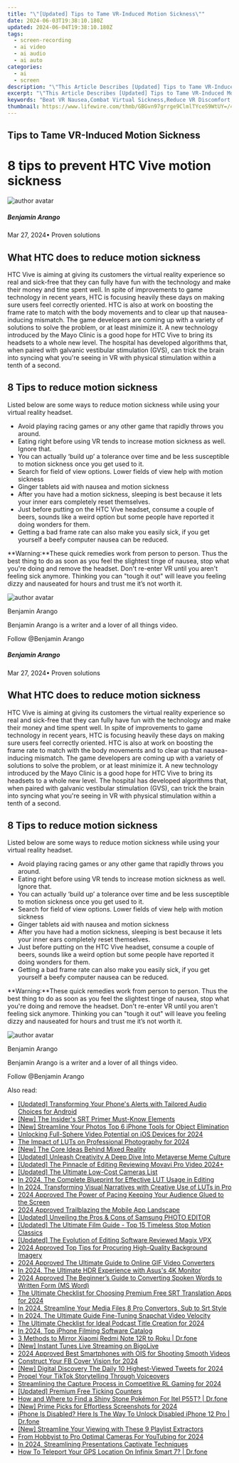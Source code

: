 ```yaml
---
title: "\"[Updated] Tips to Tame VR-Induced Motion Sickness\""
date: 2024-06-03T19:38:10.180Z
updated: 2024-06-04T19:38:10.180Z
tags: 
  - screen-recording
  - ai video
  - ai audio
  - ai auto
categories: 
  - ai
  - screen
description: "\"This Article Describes [Updated] Tips to Tame VR-Induced Motion Sickness\""
excerpt: "\"This Article Describes [Updated] Tips to Tame VR-Induced Motion Sickness\""
keywords: "Beat VR Nausea,Combat Virtual Sickness,Reduce VR Discomfort,Mitigate VR Illness,Ease Motion VR Woes,Prevent VR Nausea,Avoid VR Vertigo"
thumbnail: https://www.lifewire.com/thmb/GBGvn97grrge9ClmlTYceS9WtUY=/400x300/filters:no_upscale():max_bytes(150000):strip_icc()/Holding-iPhone-Emergency-SOS-Power-Off-Screen-8630001-1896d5a5d1e84350b096a0098f4e45c4.jpg
---
```


## Tips to Tame VR-Induced Motion Sickness

# 8 tips to prevent HTC Vive motion sickness

![author avatar](https://images.wondershare.com/filmora/article-images/benjamin-arango-author.jpg)

##### Benjamin Arango

 Mar 27, 2024• Proven solutions

## What HTC does to reduce motion sickness

 HTC Vive is aiming at giving its customers the virtual reality experience so real and sick-free that they can fully have fun with the technology and make their money and time spent well. In spite of improvements to game technology in recent years, HTC is focusing heavily these days on making sure users feel correctly oriented. HTC is also at work on boosting the frame rate to match with the body movements and to clear up that nausea-inducing mismatch. The game developers are coming up with a variety of solutions to solve the problem, or at least minimize it. A new technology introduced by the Mayo Clinic is a good hope for HTC Vive to bring its headsets to a whole new level. The hospital has developed algorithms that, when paired with galvanic vestibular stimulation (GVS), can trick the brain into syncing what you're seeing in VR with physical stimulation within a tenth of a second.

## 8 Tips to reduce motion sickness

 Listed below are some ways to reduce motion sickness while using your virtual reality headset.

* Avoid playing racing games or any other game that rapidly throws you around.
* Eating right before using VR tends to increase motion sickness as well. Ignore that.
* You can actually ‘build up’ a tolerance over time and be less susceptible to motion sickness once you get used to it.
* Search for field of view options. Lower fields of view help with motion sickness
* Ginger tablets aid with nausea and motion sickness
* After you have had a motion sickness, sleeping is best because it lets your inner ears completely reset themselves.
* Just before putting on the HTC Vive headset, consume a couple of beers, sounds like a weird option but some people have reported it doing wonders for them.
* Getting a bad frame rate can also make you easily sick, if you get yourself a beefy computer nausea can be reduced.

**Warning:**These quick remedies work from person to person. Thus the best thing to do as soon as you feel the slightest tinge of nausea, stop what you're doing and remove the headset. Don't re-enter VR until you aren't feeling sick anymore. Thinking you can "tough it out" will leave you feeling dizzy and nauseated for hours and trust me it’s not worth it.

![author avatar](https://images.wondershare.com/filmora/article-images/benjamin-arango-author.jpg)

Benjamin Arango

Benjamin Arango is a writer and a lover of all things video.

Follow @Benjamin Arango

##### Benjamin Arango

 Mar 27, 2024• Proven solutions

## What HTC does to reduce motion sickness

 HTC Vive is aiming at giving its customers the virtual reality experience so real and sick-free that they can fully have fun with the technology and make their money and time spent well. In spite of improvements to game technology in recent years, HTC is focusing heavily these days on making sure users feel correctly oriented. HTC is also at work on boosting the frame rate to match with the body movements and to clear up that nausea-inducing mismatch. The game developers are coming up with a variety of solutions to solve the problem, or at least minimize it. A new technology introduced by the Mayo Clinic is a good hope for HTC Vive to bring its headsets to a whole new level. The hospital has developed algorithms that, when paired with galvanic vestibular stimulation (GVS), can trick the brain into syncing what you're seeing in VR with physical stimulation within a tenth of a second.

## 8 Tips to reduce motion sickness

 Listed below are some ways to reduce motion sickness while using your virtual reality headset.

* Avoid playing racing games or any other game that rapidly throws you around.
* Eating right before using VR tends to increase motion sickness as well. Ignore that.
* You can actually ‘build up’ a tolerance over time and be less susceptible to motion sickness once you get used to it.
* Search for field of view options. Lower fields of view help with motion sickness
* Ginger tablets aid with nausea and motion sickness
* After you have had a motion sickness, sleeping is best because it lets your inner ears completely reset themselves.
* Just before putting on the HTC Vive headset, consume a couple of beers, sounds like a weird option but some people have reported it doing wonders for them.
* Getting a bad frame rate can also make you easily sick, if you get yourself a beefy computer nausea can be reduced.

**Warning:**These quick remedies work from person to person. Thus the best thing to do as soon as you feel the slightest tinge of nausea, stop what you're doing and remove the headset. Don't re-enter VR until you aren't feeling sick anymore. Thinking you can "tough it out" will leave you feeling dizzy and nauseated for hours and trust me it’s not worth it.

![author avatar](https://images.wondershare.com/filmora/article-images/benjamin-arango-author.jpg)

Benjamin Arango

Benjamin Arango is a writer and a lover of all things video.

Follow @Benjamin Arango


<ins class="adsbygoogle"
     style="display:block"
     data-ad-format="autorelaxed"
     data-ad-client="ca-pub-7571918770474297"
     data-ad-slot="1223367746"></ins>

<ins class="adsbygoogle"
     style="display:block"
     data-ad-format="autorelaxed"
     data-ad-client="ca-pub-7571918770474297"
     data-ad-slot="1223367746"></ins>



<ins class="adsbygoogle"
     style="display:block"
     data-ad-client="ca-pub-7571918770474297"
     data-ad-slot="8358498916"
     data-ad-format="auto"
     data-full-width-responsive="true"></ins>


<span class="atpl-alsoreadstyle">Also read:</span>
<div><ul>
<li><a href="https://some-approaches.techidaily.com/updated-transforming-your-phones-alerts-with-tailored-audio-choices-for-android/"><u>[Updated] Transforming Your Phone's Alerts with Tailored Audio Choices for Android</u></a></li>
<li><a href="https://some-approaches.techidaily.com/new-the-insiders-srt-primer-must-know-elements/"><u>[New] The Insider's SRT Primer  Must-Know Elements</u></a></li>
<li><a href="https://some-approaches.techidaily.com/new-streamline-your-photos-top-6-iphone-tools-for-object-elimination/"><u>[New] Streamline Your Photos  Top 6 iPhone Tools for Object Elimination</u></a></li>
<li><a href="https://some-approaches.techidaily.com/unlocking-full-sphere-video-potential-on-ios-devices-for-2024/"><u>Unlocking Full-Sphere Video Potential on iOS Devices for 2024</u></a></li>
<li><a href="https://some-approaches.techidaily.com/the-impact-of-luts-on-professional-photography-for-2024/"><u>The Impact of LUTs on Professional Photography for 2024</u></a></li>
<li><a href="https://some-approaches.techidaily.com/new-the-core-ideas-behind-mixed-reality/"><u>[New] The Core Ideas Behind Mixed Reality</u></a></li>
<li><a href="https://some-approaches.techidaily.com/updated-unleash-creativity-a-deep-dive-into-metaverse-meme-culture/"><u>[Updated] Unleash Creativity  A Deep Dive Into Metaverse Meme Culture</u></a></li>
<li><a href="https://some-approaches.techidaily.com/updated-the-pinnacle-of-editing-reviewing-movavi-pro-video-2024plus/"><u>[Updated] The Pinnacle of Editing  Reviewing Movavi Pro Video 2024+</u></a></li>
<li><a href="https://some-approaches.techidaily.com/updated-the-ultimate-low-cost-cameras-list/"><u>[Updated] The Ultimate Low-Cost Cameras List</u></a></li>
<li><a href="https://some-approaches.techidaily.com/in-2024-the-complete-blueprint-for-effective-lut-usage-in-editing/"><u>In 2024, The Complete Blueprint for Effective LUT Usage in Editing</u></a></li>
<li><a href="https://some-approaches.techidaily.com/in-2024-transforming-visual-narratives-with-creative-use-of-luts-in-pro/"><u>In 2024, Transforming Visual Narratives with Creative Use of LUTs in Pro</u></a></li>
<li><a href="https://some-approaches.techidaily.com/2024-approved-the-power-of-pacing-keeping-your-audience-glued-to-the-screen/"><u>2024 Approved  The Power of Pacing  Keeping Your Audience Glued to the Screen</u></a></li>
<li><a href="https://some-approaches.techidaily.com/2024-approved-trailblazing-the-mobile-app-landscape/"><u>2024 Approved  Trailblazing the Mobile App Landscape</u></a></li>
<li><a href="https://some-approaches.techidaily.com/updated-unveiling-the-pros-and-cons-of-samsung-photo-editor/"><u>[Updated] Unveiling the Pros & Cons of Samsung PHOTO EDITOR</u></a></li>
<li><a href="https://some-approaches.techidaily.com/updated-the-ultimate-film-guide-top-15-timeless-stop-motion-classics/"><u>[Updated] The Ultimate Film Guide - Top 15 Timeless Stop Motion Classics</u></a></li>
<li><a href="https://some-approaches.techidaily.com/updated-the-evolution-of-editing-software-reviewed-magix-vpx/"><u>[Updated] The Evolution of Editing Software Reviewed  Magix VPX</u></a></li>
<li><a href="https://some-approaches.techidaily.com/2024-approved-top-tips-for-procuring-high-quality-background-imagery/"><u>2024 Approved  Top Tips for Procuring High-Quality Background Imagery</u></a></li>
<li><a href="https://some-approaches.techidaily.com/2024-approved-the-ultimate-guide-to-online-gif-video-converters/"><u>2024 Approved  The Ultimate Guide to Online GIF Video Converters</u></a></li>
<li><a href="https://some-approaches.techidaily.com/in-2024-the-ultimate-hdr-experience-with-asuss-4k-monitor/"><u>In 2024, The Ultimate HDR Experience with Asus's 4K Monitor</u></a></li>
<li><a href="https://some-approaches.techidaily.com/2024-approved-the-beginners-guide-to-converting-spoken-words-to-written-form-ms-word/"><u>2024 Approved  The Beginner’s Guide to Converting Spoken Words to Written Form (MS Word)</u></a></li>
<li><a href="https://some-approaches.techidaily.com/the-ultimate-checklist-for-choosing-premium-free-srt-translation-apps-for-2024/"><u>The Ultimate Checklist for Choosing Premium Free SRT Translation Apps for 2024</u></a></li>
<li><a href="https://some-approaches.techidaily.com/in-2024-streamline-your-media-files-8-pro-convertors-sub-to-srt-style/"><u>In 2024, Streamline Your Media Files  8 Pro Convertors, Sub to Srt Style</u></a></li>
<li><a href="https://some-approaches.techidaily.com/in-2024-the-ultimate-guide-fine-tuning-snapchat-video-velocity/"><u>In 2024, The Ultimate Guide  Fine-Tuning Snapchat Video Velocity</u></a></li>
<li><a href="https://some-approaches.techidaily.com/the-ultimate-checklist-for-ideal-podcast-title-creation-for-2024/"><u>The Ultimate Checklist for Ideal Podcast Title Creation for 2024</u></a></li>
<li><a href="https://some-approaches.techidaily.com/in-2024-top-iphone-filming-software-catalog/"><u>In 2024, Top iPhone Filming Software Catalog</u></a></li>
<li><a href="https://screen-mirror.techidaily.com/3-methods-to-mirror-xiaomi-redmi-note-12r-to-roku-drfone-by-drfone-android/"><u>3 Methods to Mirror Xiaomi Redmi Note 12R to Roku | Dr.fone</u></a></li>
<li><a href="https://tiktok-videos.techidaily.com/new-instant-tunes-live-streaming-on-bigolive/"><u>[New] Instant Tunes Live Streaming on BigoLive</u></a></li>
<li><a href="https://extra-hints.techidaily.com/2024-approved-best-smartphones-with-ois-for-shooting-smooth-videos/"><u>2024 Approved  Best Smartphones with OIS for Shooting Smooth Videos</u></a></li>
<li><a href="https://facebook-video-recording.techidaily.com/construct-your-fb-cover-vision-for-2024/"><u>Construct Your FB Cover Vision for 2024</u></a></li>
<li><a href="https://twitter-videos.techidaily.com/new-digital-discovery-the-daily-10-highest-viewed-tweets-for-2024/"><u>[New] Digital Discovery  The Daily 10 Highest-Viewed Tweets for 2024</u></a></li>
<li><a href="https://tiktok-videos.techidaily.com/propel-your-tiktok-storytelling-through-voiceovers/"><u>Propel Your TikTok Storytelling Through Voiceovers</u></a></li>
<li><a href="https://video-screen-grab.techidaily.com/streamlining-the-capture-process-in-competitive-rl-gaming-for-2024/"><u>Streamlining the Capture Process in Competitive RL Gaming for 2024</u></a></li>
<li><a href="https://extra-skills.techidaily.com/updated-premium-free-ticking-counters/"><u>[Updated] Premium Free Ticking Counters</u></a></li>
<li><a href="https://android-pokemon-go.techidaily.com/how-and-where-to-find-a-shiny-stone-pokemon-for-itel-p55t-drfone-by-drfone-virtual-android/"><u>How and Where to Find a Shiny Stone Pokémon For Itel P55T? | Dr.fone</u></a></li>
<li><a href="https://screen-activity-recording.techidaily.com/new-prime-picks-for-effortless-screenshots-for-2024/"><u>[New] Prime Picks for Effortless Screenshots for 2024</u></a></li>
<li><a href="https://iphone-unlock.techidaily.com/iphone-is-disabled-here-is-the-way-to-unlock-disabled-iphone-12-pro-drfone-by-drfone-ios/"><u>iPhone Is Disabled? Here Is The Way To Unlock Disabled iPhone 12 Pro | Dr.fone</u></a></li>
<li><a href="https://youtube-stream.techidaily.com/new-streamline-your-viewing-with-these-9-playlist-extractors/"><u>[New] Streamline Your Viewing with These 9 Playlist Extractors</u></a></li>
<li><a href="https://youtube-help.techidaily.com/from-hobbyist-to-pro-optimal-cameras-for-youtubing-for-2024/"><u>From Hobbyist to Pro  Optimal Cameras For YouTubing for 2024</u></a></li>
<li><a href="https://video-capture.techidaily.com/in-2024-streamlining-presentations-captivate-techniques/"><u>In 2024, Streamlining Presentations  Captivate Techniques</u></a></li>
<li><a href="https://change-location.techidaily.com/how-to-teleport-your-gps-location-on-infinix-smart-7-drfone-by-drfone-virtual-android/"><u>How To Teleport Your GPS Location On Infinix Smart 7? | Dr.fone</u></a></li>
</ul></div>
